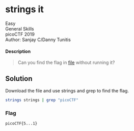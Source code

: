 # strings it
Easy\
General Skills\
picoCTF 2019\
Author: Sanjay C/Danny Tunitis
#### Description
> Can you find the flag in [file](https://jupiter.challenges.picoctf.org/static/5bd86036f013ac3b9c958499adf3e2e2/strings) without running it?
## Solution
Download the file and use strings and grep to find the flag.
```bash
strings strings | grep "picoCTF"
```
### Flag
`picoCTF{5...1}`
